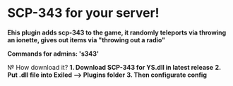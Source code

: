 # SCP-343 for your server!
**Еhis plugin adds scp-343 to the game, it randomly teleports via throwing an ionette, gives out items via "throwing out a radio"**

**Commands for admins: 's343'**

№ How download it?
**1. Download SCP-343 for YS.dll in latest release**
**2. Put .dll file into Exiled --> Plugins folder**
**3. Then configurate config**
